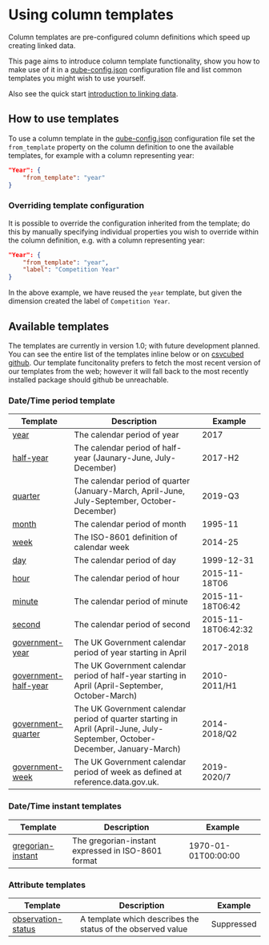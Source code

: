 # Using column templates

Column templates are pre-configured column definitions which speed up creating linked data. 

This page aims to introduce column template functionality, show you how to make use of it in a [qube-config.json](./qube-config.md#configuration) configuration file and list common templates you might wish to use yourself.

Also see the quick start [introduction to linking data](../quick-start/linking-data.md).

## How to use templates

To use a column template in the [qube-config.json](./qube-config.md#configuration) configuration file set the `from_template` property on the column definition to one the available templates, for example with a column representing year:

```json
"Year": {
    "from_template": "year"
}
```

### Overriding template configuration

It is possible to override the configuration inherited from the template; do this by manually specifying individual properties you wish to override within the column definition, e.g. with a column representing year:

```json
"Year": {
    "from_template": "year",
    "label": "Competition Year"
}
```

In the above example, we have reused the `year` template, but given the dimension created the label of `Competition Year`.

## Available templates
The templates are currently in version 1.0; with future development planned. You can see the entire list of the templates inline below or on [csvcubed github](https://github.com/GSS-Cogs/csvcubed/tree/main/csvcubed/csvcubed/readers/cubeconfig/v1_0/templates). Our template funcitonality prefers to fetch the most recent version of our templates from the web; however it will fall back to the most recently installed package should github be unreachable.

### Date/Time period template

| Template                                                                                                                                             | Description                                                                                                                  | Example             |
| ---------------------------------------------------------------------------------------------------------------------------------------------------- | ---------------------------------------------------------------------------------------------------------------------------- | ------------------- |
| [year](https://github.com/GSS-Cogs/csvcubed/blob/main/csvcubed/csvcubed/readers/cubeconfig/v1_0/templates/calendar-year.json)                        | The calendar period of year                                                                                                  | 2017                |
| [half-year](https://github.com/GSS-Cogs/csvcubed/blob/main/csvcubed/csvcubed/readers/cubeconfig/v1_0/templates/calendar-half-year.json)              | The calendar period of half-year (Jaunary-June, July-December)                                                               | 2017-H2             |
| [quarter](https://github.com/GSS-Cogs/csvcubed/blob/main/csvcubed/csvcubed/readers/cubeconfig/v1_0/templates/calendar-quarter.json)                  | The calendar period of quarter (January-March, April-June, July-September, October-December)                                 | 2019-Q3             |
| [month](https://github.com/GSS-Cogs/csvcubed/blob/main/csvcubed/csvcubed/readers/cubeconfig/v1_0/templates/calendar-month.json)                      | The calendar period of month                                                                                                 | 1995-11             |
| [week](https://github.com/GSS-Cogs/csvcubed/blob/main/csvcubed/csvcubed/readers/cubeconfig/v1_0/templates/calendar-week.json)                        | The ISO-8601 definition of calendar week                                                                                     | 2014-25             |
| [day](https://github.com/GSS-Cogs/csvcubed/blob/main/csvcubed/csvcubed/readers/cubeconfig/v1_0/templates/calendar-day.json)                          | The calendar period of day                                                                                                   | 1999-12-31          |
| [hour](https://github.com/GSS-Cogs/csvcubed/blob/main/csvcubed/csvcubed/readers/cubeconfig/v1_0/templates/calendar-hour.json)                        | The calendar period of hour                                                                                                  | 2015-11-18T06       |
| [minute](https://github.com/GSS-Cogs/csvcubed/blob/main/csvcubed/csvcubed/readers/cubeconfig/v1_0/templates/calendar-minute.json)                    | The calendar period of minute                                                                                                | 2015-11-18T06:42    |
| [second](https://github.com/GSS-Cogs/csvcubed/blob/main/csvcubed/csvcubed/readers/cubeconfig/v1_0/templates/calendar-second.json)                    | The calendar period of second                                                                                                | 2015-11-18T06:42:32 |
| [government-year](https://github.com/GSS-Cogs/csvcubed/blob/main/csvcubed/csvcubed/readers/cubeconfig/v1_0/templates/government-year.json)           | The UK Government calendar period of year starting in April                                                                  | 2017-2018           |
| [government-half-year](https://github.com/GSS-Cogs/csvcubed/blob/main/csvcubed/csvcubed/readers/cubeconfig/v1_0/templates/government-half-year.json) | The UK Government calendar period of half-year starting in April (April-September, October-March)                            | 2010-2011/H1        |
| [government-quarter](https://github.com/GSS-Cogs/csvcubed/blob/main/csvcubed/csvcubed/readers/cubeconfig/v1_0/templates/government-quarter.json)     | The UK Government calendar period of quarter starting in April (April-June, July-September, October-December, January-March) | 2014-2018/Q2        |
| [government-week](https://github.com/GSS-Cogs/csvcubed/blob/main/csvcubed/csvcubed/readers/cubeconfig/v1_0/templates/government-week.json)           | The UK Government calendar period of week as defined at reference.data.gov.uk.                                               | 2019-2020/7         |

### Date/Time instant templates

| Template                                                                                                                                       | Description                                        | Example             |
| ---------------------------------------------------------------------------------------------------------------------------------------------- | -------------------------------------------------- | ------------------- |
| [gregorian-instant](https://github.com/GSS-Cogs/csvcubed/blob/main/csvcubed/csvcubed/readers/cubeconfig/v1_0/templates/gregorian-instant.json) | The gregorian-instant expressed in ISO-8601 format | 1970-01-01T00:00:00 |

### Attribute templates

| Template                                                                                                                                         | Description                                                 | Example    |
| ------------------------------------------------------------------------------------------------------------------------------------------------ | ----------------------------------------------------------- | ---------- |
| [observation-status](https://github.com/GSS-Cogs/csvcubed/blob/main/csvcubed/csvcubed/readers/cubeconfig/v1_0/templates/observation-status.json) | A template which describes the status of the observed value | Suppressed |